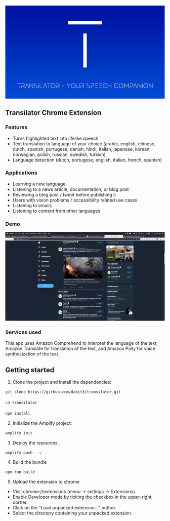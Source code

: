 ![Transilator Chrome Extension](./header.jpg)

## Transilator Chrome Extension

### Features

- Turns highlighted text into lifelike speech
- Text translation to language of your choice (arabic, english, chinese, dutch, spanish, portugese, danish, hindi, italian, japanese, korean, norwegian, polish, russian, swedish, turkish)
- Language detection (dutch, portugese, english, italian, french, spanish)

### Applications
- Learning a new language
- Listening to a news article, documentation, or blog post
- Reviewing a blog post / tweet before publishing it
- Users with vision problems / accessibility related use cases
- Listening to emails
- Listening to content from other languages

### Demo

[![](youtube.png)](https://www.youtube.com/watch?v=R90uQ_LrpE0)

### Services used

This app uses Amazon Comprehend to interpret the language of the text, Amazon Translate for translation of the text, and Amazon Polly for voice synthesization of the text.

## Getting started

1. Clone the project and install the dependencies:

```sh
git clone https://github.com/dabit3/transilator.git

cd transilator

npm install
```

2. Initialize the Amplify project:

```sh
amplify init
```

3. Deploy the resources:

```sh
amplify push --y
```

4. Build the bundle

```sh
npm run build
```

5. Upload the extension to chrome

- Visit chrome://extensions (menu -> settings -> Extensions).
- Enable Developer mode by ticking the checkbox in the upper-right corner.
- Click on the "Load unpacked extension..." button.
- Select the directory containing your unpacked extension.

